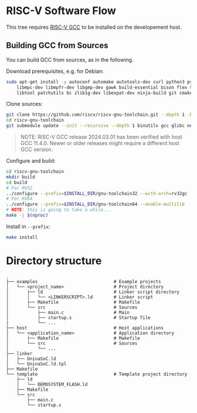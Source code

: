 # RISC-V Software Flow
This tree requires [RISC-V GCC](https://github.com/riscv/riscv-gnu-toolchain.git) to be installed on the developement host.

## Building GCC from Sources
You can build GCC from sources, as in the following.

Download prerequisites, e.g. for Debian:
``` bash
sudo apt-get install -y autoconf automake autotools-dev curl python3 python3-pip \
    libmpc-dev libmpfr-dev libgmp-dev gawk build-essential bison flex texinfo gperf \
    libtool patchutils bc zlib1g-dev libexpat-dev ninja-build git cmake libglib2.0-dev
```

Clone sources:
``` bash
git clone https://github.com/riscv/riscv-gnu-toolchain.git --depth 1 -b 2024.03.01
cd riscv-gnu-toolchain
git submodule update --init --recursive --depth 1 binutils gcc glibc newlib gdb
```
> NOTE: RISC-V GCC release 2024.03.01 has been verified with host GCC 11.4.0. Newer or older releases might require a different host GCC version.

Configure and build:
``` bash
cd riscv-gnu-toolchain
mkdir build
cd build
# For RV32
../configure --prefix=$INSTALL_DIR/gnu-toolchain32 --with-arch=rv32gc
# For RV64
../configure --prefix=$INSTALL_DIR/gnu-toolchain64 --enable-multilib
# NOTE: this is going to take a while...
make -j $(nproc)
```

Install in `--prefix`:
``` bash
make install
```

# Directory structure
```
.
├── examples                             # Example projects 
│   └── <project_name>                   # Project directory
│       ├── ld                           # Linker script directory
│       │   └── <LINKERSCRIPT>.ld        # Linker script
│       ├── Makefile                     # Makefile
│       └── src                          # Sources
│           ├── main.c                   # Main
│           ├── startup.s                # Startup file
|           └── ...
├── host                                 # Host applications
│   └── <application_name>               # Application directory
│       ├── Makefile                     # Makefile
│       └── src                          # Sources 
│           └── ...
├── linker
│   ├── UninaSoC.ld
│   └── UninaSoC.ld.tpl
├── Makefile
└── template                             # Template project directory
    ├── ld
    │   └── DEMOSYSTEM_FLASH.ld
    ├── Makefile
    └── src
        ├── main.c
        └── startup.s
```